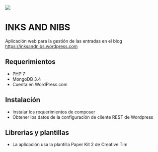 <a href="https://codeclimate.com/github/sbarrat/inksandnibs/maintainability"><img src="https://api.codeclimate.com/v1/badges/88be1a8c1d9dbaa80661/maintainability" /></a>
# INKS AND NIBS
Aplicación web para la gestión de las entradas en el blog 
https://inksandnibs.wordpress.com

## Requerimientos
- PHP 7
- MongoDB 3.4
- Cuenta en WordPress.com

## Instalación
- Instalar los requerimientos de composer
- Obtener los datos de la configuración de cliente REST de Wordpress

## Librerias y plantillas
- La aplicación usa la plantilla Paper Kit 2 de Creative Tim
 
